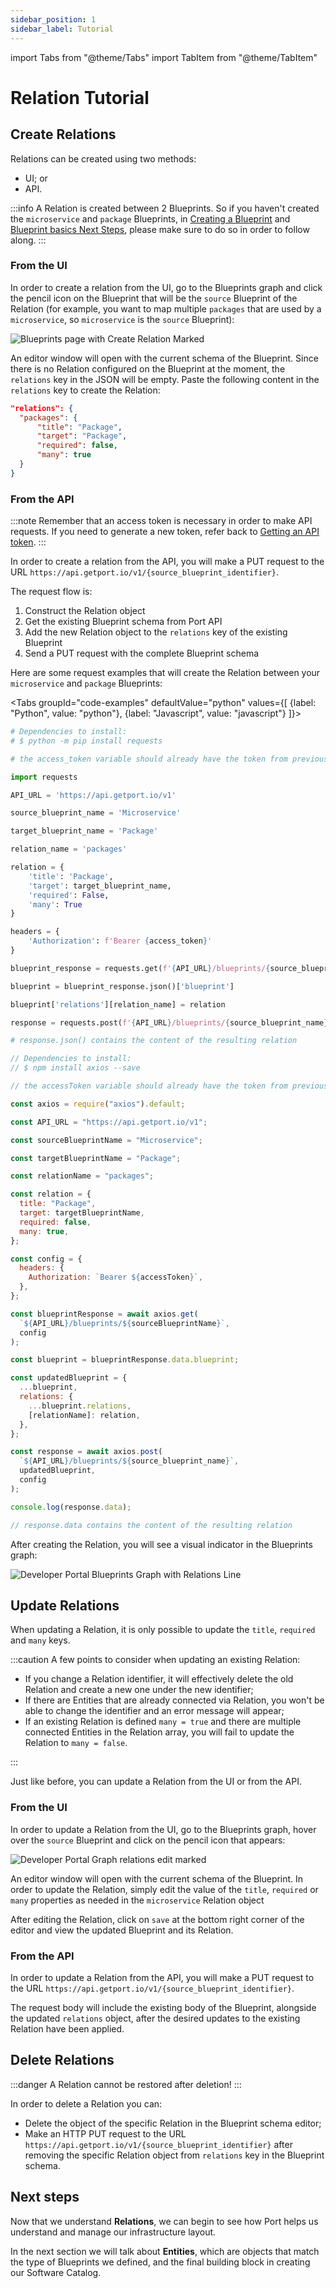 ```yaml
---
sidebar_position: 1
sidebar_label: Tutorial
---
```


import Tabs from "@theme/Tabs"
import TabItem from "@theme/TabItem"

# Relation Tutorial

## Create Relations

Relations can be created using two methods:

- UI; or
- API.

:::info
A Relation is created between 2 Blueprints. So if you haven't created the `microservice` and `package` Blueprints, in [Creating a Blueprint](../blueprint/tutorial.md#creating-a-blueprint) and [Blueprint basics Next Steps](../blueprint/blueprint.md#next-steps), please make sure to do so in order to follow along.
:::

### From the UI

In order to create a relation from the UI, go to the Blueprints graph and click the pencil icon on the Blueprint that will be the `source` Blueprint of the Relation (for example, you want to map multiple `packages` that are used by a `microservice`, so `microservice` is the `source` Blueprint):

![Blueprints page with Create Relation Marked](../../../static/img/tutorial/relation-basics/MicroservicePackageEditMarked.png)

An editor window will open with the current schema of the Blueprint. Since there is no Relation configured on the Blueprint at the moment, the `relations` key in the JSON will be empty. Paste the following content in the `relations` key to create the Relation:

```json showLineNumbers
"relations": {
  "packages": {
      "title": "Package",
      "target": "Package",
      "required": false,
      "many": true
  }
}
```

### From the API

:::note
Remember that an access token is necessary in order to make API requests. If you need to generate a new token, refer back to [Getting an API token](../blueprint/tutorial.md#getting-an-api-token).
:::

In order to create a relation from the API, you will make a PUT request to the URL `https://api.getport.io/v1/{source_blueprint_identifier}`.

The request flow is:

1. Construct the Relation object
2. Get the existing Blueprint schema from Port API
3. Add the new Relation object to the `relations` key of the existing Blueprint
4. Send a PUT request with the complete Blueprint schema

Here are some request examples that will create the Relation between your `microservice` and `package` Blueprints:

<Tabs groupId="code-examples" defaultValue="python" values={[
{label: "Python", value: "python"},
{label: "Javascript", value: "javascript"}
]}>

<TabItem value="python">

```python showLineNumbers
# Dependencies to install:
# $ python -m pip install requests

# the access_token variable should already have the token from previous examples

import requests

API_URL = 'https://api.getport.io/v1'

source_blueprint_name = 'Microservice'

target_blueprint_name = 'Package'

relation_name = 'packages'

relation = {
    'title': 'Package',
    'target': target_blueprint_name,
    'required': False,
    'many': True
}

headers = {
    'Authorization': f'Bearer {access_token}'
}

blueprint_response = requests.get(f'{API_URL}/blueprints/{source_blueprint_name}', headers=headers)

blueprint = blueprint_response.json()['blueprint']

blueprint['relations'][relation_name] = relation

response = requests.post(f'{API_URL}/blueprints/{source_blueprint_name}', json=blueprint, headers=headers)

# response.json() contains the content of the resulting relation

```

</TabItem>

<TabItem value="javascript">

```javascript showLineNumbers
// Dependencies to install:
// $ npm install axios --save

// the accessToken variable should already have the token from previous examples

const axios = require("axios").default;

const API_URL = "https://api.getport.io/v1";

const sourceBlueprintName = "Microservice";

const targetBlueprintName = "Package";

const relationName = "packages";

const relation = {
  title: "Package",
  target: targetBlueprintName,
  required: false,
  many: true,
};

const config = {
  headers: {
    Authorization: `Bearer ${accessToken}`,
  },
};

const blueprintResponse = await axios.get(
  `${API_URL}/blueprints/${sourceBlueprintName}`,
  config
);

const blueprint = blueprintResponse.data.blueprint;

const updatedBlueprint = {
  ...blueprint,
  relations: {
    ...blueprint.relations,
    [relationName]: relation,
  },
};

const response = await axios.post(
  `${API_URL}/blueprints/${source_blueprint_name}`,
  updatedBlueprint,
  config
);

console.log(response.data);

// response.data contains the content of the resulting relation
```

</TabItem>

</Tabs>

After creating the Relation, you will see a visual indicator in the Blueprints graph:

![Developer Portal Blueprints Graph with Relations Line](../../../static/img/platform-overview/port-components/MicroservicePackageBlueprintGraphManyRelationUI.png)

## Update Relations

When updating a Relation, it is only possible to update the `title`, `required` and `many` keys.

:::caution
A few points to consider when updating an existing Relation:

- If you change a Relation identifier, it will effectively delete the old Relation and create a new one under the new identifier;
- If there are Entities that are already connected via Relation, you won't be able to change the identifier and an error message will appear;
- If an existing Relation is defined `many = true` and there are multiple connected Entities in the Relation array, you will fail to update the Relation to `many = false`.

:::

Just like before, you can update a Relation from the UI or from the API.

### From the UI

In order to update a Relation from the UI, go to the Blueprints graph, hover over the `source` Blueprint and click on the pencil icon that appears:

![Developer Portal Graph relations edit marked](../../../static/img/tutorial/relation-basics/MicroservicePackageExpandedEditMarked.png)

An editor window will open with the current schema of the Blueprint. In order to update the Relation, simply edit the value of the `title`, `required` or `many` properties as needed in the `microservice` Relation object

After editing the Relation, click on `save` at the bottom right corner of the editor and view the updated Blueprint and its Relation.

### From the API

In order to update a Relation from the API, you will make a PUT request to the URL `https://api.getport.io/v1/{source_blueprint_identifier}`.

The request body will include the existing body of the Blueprint, alongside the updated `relations` object, after the desired updates to the existing Relation have been applied.

## Delete Relations

:::danger
A Relation cannot be restored after deletion!
:::

In order to delete a Relation you can:

- Delete the object of the specific Relation in the Blueprint schema editor;
- Make an HTTP PUT request to the URL `https://api.getport.io/v1/{source_blueprint_identifier}` after removing the specific Relation object from `relations` key in the Blueprint schema.

## Next steps

Now that we understand **Relations**, we can begin to see how Port helps us understand and manage our infrastructure layout.

In the next section we will talk about **Entities**, which are objects that match the type of Blueprints we defined, and the final building block in creating our Software Catalog.
